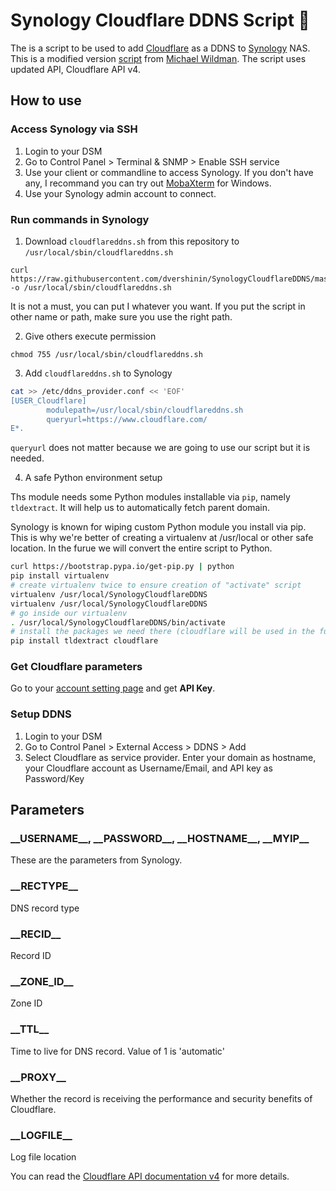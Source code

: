 # Synology Cloudflare DDNS Script 📜
The is a script to be used to add [Cloudflare](https://www.cloudflare.com/) as a DDNS to [Synology](https://www.synology.com/) NAS. 
This is a modified version [script](https://gist.github.com/tehmantra/f1d2579f3c922e8bb4a0) from [Michael Wildman](https://gist.github.com/tehmantra). 
The script uses updated API, Cloudflare API v4.

## How to use
### Access Synology via SSH
1. Login to your DSM
2. Go to Control Panel > Terminal & SNMP > Enable SSH service
3. Use your client or commandline to access Synology. If you don't have any, I recommand you can try out [MobaXterm](http://mobaxterm.mobatek.net/) for Windows.
4. Use your Synology admin account to connect.

### Run commands in Synology
1. Download `cloudflareddns.sh` from this repository to `/usr/local/sbin/cloudflareddns.sh`
```
curl https://raw.githubusercontent.com/dvershinin/SynologyCloudflareDDNS/master/cloudflareddns.sh -o /usr/local/sbin/cloudflareddns.sh
```
It is not a must, you can put I whatever you want. If you put the script in other name or path, make sure you use the right path.

2. Give others execute permission
```
chmod 755 /usr/local/sbin/cloudflareddns.sh
```

3. Add `cloudflareddns.sh` to Synology
```bash
cat >> /etc/ddns_provider.conf << 'EOF'
[USER_Cloudflare]
        modulepath=/usr/local/sbin/cloudflareddns.sh
        queryurl=https://www.cloudflare.com/
E*.
```
`queryurl` does not matter because we are going to use our script but it is needed.

4. A safe Python environment setup

Ths module needs some Python modules installable via `pip`, namely `tldextract`. It will help us to automatically fetch parent domain.

Synology is known for wiping custom Python module you install via pip. This is why we're better of creating a virtualenv at /usr/local or other safe location. In the furue we will convert the entire script to Python.

```bash
curl https://bootstrap.pypa.io/get-pip.py | python
pip install virtualenv
# create virtualenv twice to ensure creation of "activate" script
virtualenv /usr/local/SynologyCloudflareDDNS
virtualenv /usr/local/SynologyCloudflareDDNS
# go inside our virtualenv
. /usr/local/SynologyCloudflareDDNS/bin/activate
# install the packages we need there (cloudflare will be used in the future):
pip install tldextract cloudflare
```

### Get Cloudflare parameters

Go to your [account setting page](https://www.cloudflare.com/a/account/my-account) and get **API Key**.

### Setup DDNS

1. Login to your DSM
2. Go to Control Panel > External Access > DDNS > Add
3. Select Cloudflare as service provider. Enter your domain as hostname, your Cloudflare account as Username/Email, and API key as Password/Key

## Parameters
### \_\_USERNAME\_\_, \_\_PASSWORD\_\_, \_\_HOSTNAME\_\_, \_\_MYIP\_\_
These are the parameters from Synology.

### \_\_RECTYPE\_\_
DNS record type

### \_\_RECID\_\_
Record ID

### \_\_ZONE\_ID\_\_
Zone ID

### \_\_TTL\_\_
Time to live for DNS record. Value of 1 is 'automatic'

### \_\_PROXY\_\_
Whether the record is receiving the performance and security benefits of Cloudflare.

### \_\_LOGFILE\_\_
Log file location

You can read the [Cloudflare API documentation v4](https://api.cloudflare.com/#dns-records-for-a-zone-update-dns-record) for more details.

